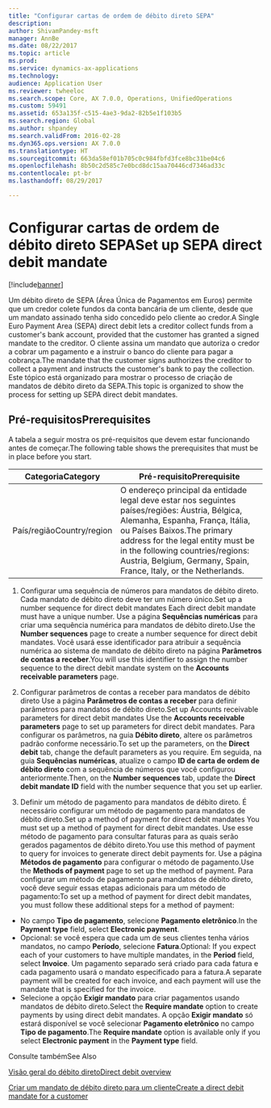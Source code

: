 ```yaml
---
title: "Configurar cartas de ordem de débito direto SEPA"
description: 
author: ShivamPandey-msft
manager: AnnBe
ms.date: 08/22/2017
ms.topic: article
ms.prod: 
ms.service: dynamics-ax-applications
ms.technology: 
audience: Application User
ms.reviewer: twheeloc
ms.search.scope: Core, AX 7.0.0, Operations, UnifiedOperations
ms.custom: 59491
ms.assetid: 653a135f-c515-4ae3-9da2-82b5e1f103b5
ms.search.region: Global
ms.author: shpandey
ms.search.validFrom: 2016-02-28
ms.dyn365.ops.version: AX 7.0.0
ms.translationtype: HT
ms.sourcegitcommit: 663da58ef01b705c0c984fbfd3fce8bc31be04c6
ms.openlocfilehash: 8b50c2d585c7e0bcd8dc15aa70446cd7346ad33c
ms.contentlocale: pt-br
ms.lasthandoff: 08/29/2017

---
```


# <a name="set-up-sepa-direct-debit-mandate"></a><span data-ttu-id="b8706-102">Configurar cartas de ordem de débito direto SEPA</span><span class="sxs-lookup"><span data-stu-id="b8706-102">Set up SEPA direct debit mandate</span></span>

[!include[banner](../includes/banner.md)]




<span data-ttu-id="b8706-103">Um débito direto de SEPA (Área Única de Pagamentos em Euros) permite que um credor colete fundos da conta bancária de um cliente, desde que um mandato assinado tenha sido concedido pelo cliente ao credor.</span><span class="sxs-lookup"><span data-stu-id="b8706-103">A Single Euro Payment Area (SEPA) direct debit lets a creditor collect funds from a customer's bank account, provided that the customer has granted a signed mandate to the creditor.</span></span> <span data-ttu-id="b8706-104">O cliente assina um mandato que autoriza o credor a cobrar um pagamento e a instruir o banco do cliente para pagar a cobrança.</span><span class="sxs-lookup"><span data-stu-id="b8706-104">The mandate that the customer signs authorizes the creditor to collect a payment and instructs the customer's bank to pay the collection.</span></span> <span data-ttu-id="b8706-105">Este tópico está organizado para mostrar o processo de criação de mandatos de débito direto da SEPA.</span><span class="sxs-lookup"><span data-stu-id="b8706-105">This topic is organized to show the process for setting up SEPA direct debit mandates.</span></span>

## <a name="prerequisites"></a><span data-ttu-id="b8706-106">Pré-requisitos</span><span class="sxs-lookup"><span data-stu-id="b8706-106">Prerequisites</span></span>
<span data-ttu-id="b8706-107">A tabela a seguir mostra os pré-requisitos que devem estar funcionando antes de começar.</span><span class="sxs-lookup"><span data-stu-id="b8706-107">The following table shows the prerequisites that must be in place before you start.</span></span>

| <span data-ttu-id="b8706-108">Categoria</span><span class="sxs-lookup"><span data-stu-id="b8706-108">Category</span></span>       | <span data-ttu-id="b8706-109">Pré-requisito</span><span class="sxs-lookup"><span data-stu-id="b8706-109">Prerequisite</span></span>                                                                                                                                              |
|----------------|-----------------------------------------------------------------------------------------------------------------------------------------------------------|
| <span data-ttu-id="b8706-110">País/região</span><span class="sxs-lookup"><span data-stu-id="b8706-110">Country/region</span></span> | <span data-ttu-id="b8706-111">O endereço principal da entidade legal deve estar nos seguintes países/regiões: Áustria, Bélgica, Alemanha, Espanha, França, Itália, ou Países Baixos.</span><span class="sxs-lookup"><span data-stu-id="b8706-111">The primary address for the legal entity must be in the following countries/regions: Austria, Belgium, Germany, Spain, France, Italy, or the Netherlands.</span></span> |

1. <span data-ttu-id="b8706-112">Configurar uma sequência de números para mandatos de débito direto. Cada mandato de débito direto deve ter um número único.</span><span class="sxs-lookup"><span data-stu-id="b8706-112">Set up a number sequence for direct debit mandates Each direct debit mandate must have a unique number.</span></span> <span data-ttu-id="b8706-113">Use a página **Sequências numéricas** para criar uma sequência numérica para mandatos de débito direto.</span><span class="sxs-lookup"><span data-stu-id="b8706-113">Use the **Number sequences** page to create a number sequence for direct debit mandates.</span></span> <span data-ttu-id="b8706-114">Você usará esse identificador para atribuir a sequência numérica ao sistema de mandato de débito direto na página **Parâmetros de contas a receber**.</span><span class="sxs-lookup"><span data-stu-id="b8706-114">You will use this identifier to assign the number sequence to the direct debit mandate system on the **Accounts receivable parameters** page.</span></span>

2. <span data-ttu-id="b8706-115">Configurar parâmetros de contas a receber para mandatos de débito direto Use a página **Parâmetros de contas a receber** para definir parâmetros para mandatos de débito direto.</span><span class="sxs-lookup"><span data-stu-id="b8706-115">Set up Accounts receivable parameters for direct debit mandates Use the **Accounts receivable parameters** page to set up parameters for direct debit mandates.</span></span> <span data-ttu-id="b8706-116">Para configurar os parâmetros, na guia **Débito direto**, altere os parâmetros padrão conforme necessário.</span><span class="sxs-lookup"><span data-stu-id="b8706-116">To set up the parameters, on the **Direct debit** tab, change the default parameters as you require.</span></span> <span data-ttu-id="b8706-117">Em seguida, na guia **Sequências numéricas**, atualize o campo **ID de carta de ordem de débito direto** com a sequência de números que você configurou anteriormente.</span><span class="sxs-lookup"><span data-stu-id="b8706-117">Then, on the **Number sequences** tab, update the **Direct debit mandate ID** field with the number sequence that you set up earlier.</span></span>

3. <span data-ttu-id="b8706-118">Definir um método de pagamento para mandatos de débito direto. É necessário configurar um método de pagamento para mandatos de débito direto.</span><span class="sxs-lookup"><span data-stu-id="b8706-118">Set up a method of payment for direct debit mandates You must set up a method of payment for direct debit mandates.</span></span> <span data-ttu-id="b8706-119">Use esse método de pagamento para consultar faturas para as quais serão gerados pagamentos de débito direto.</span><span class="sxs-lookup"><span data-stu-id="b8706-119">You use this method of payment to query for invoices to generate direct debit payments for.</span></span> <span data-ttu-id="b8706-120">Use a página **Métodos de pagamento** para configurar o método de pagamento.</span><span class="sxs-lookup"><span data-stu-id="b8706-120">Use the **Methods of payment** page to set up the method of payment.</span></span> <span data-ttu-id="b8706-121">Para configurar um método de pagamento para mandatos de débito direto, você deve seguir essas etapas adicionais para um método de pagamento:</span><span class="sxs-lookup"><span data-stu-id="b8706-121">To set up a method of payment for direct debit mandates, you must follow these additional steps for a method of payment:</span></span>

-   <span data-ttu-id="b8706-122">No campo **Tipo de pagamento**, selecione **Pagamento eletrônico**.</span><span class="sxs-lookup"><span data-stu-id="b8706-122">In the **Payment type** field, select **Electronic payment**.</span></span>
-   <span data-ttu-id="b8706-123">Opcional: se você espera que cada um de seus clientes tenha vários mandatos, no campo **Período**, selecione **Fatura**.</span><span class="sxs-lookup"><span data-stu-id="b8706-123">Optional: If you expect each of your customers to have multiple mandates, in the **Period** field, select **Invoice**.</span></span> <span data-ttu-id="b8706-124">Um pagamento separado será criado para cada fatura e cada pagamento usará o mandato especificado para a fatura.</span><span class="sxs-lookup"><span data-stu-id="b8706-124">A separate payment will be created for each invoice, and each payment will use the mandate that is specified for the invoice.</span></span>
-   <span data-ttu-id="b8706-125">Selecione a opção **Exigir mandato** para criar pagamentos usando mandatos de débito direto.</span><span class="sxs-lookup"><span data-stu-id="b8706-125">Select the **Require mandate** option to create payments by using direct debit mandates.</span></span> <span data-ttu-id="b8706-126">A opção **Exigir mandato** só estará disponível se você selecionar **Pagamento eletrônico** no campo **Tipo de pagamento**.</span><span class="sxs-lookup"><span data-stu-id="b8706-126">The **Require mandate** option is available only if you select **Electronic payment** in the **Payment type** field.</span></span>

<span data-ttu-id="b8706-127">Consulte também</span><span class="sxs-lookup"><span data-stu-id="b8706-127">See Also</span></span>

[<span data-ttu-id="b8706-128">Visão geral do débito direto</span><span class="sxs-lookup"><span data-stu-id="b8706-128">Direct debit overview</span></span>](sepa-direct-debit-overview.md) 

[<span data-ttu-id="b8706-129">Criar um mandato de débito direto para um cliente</span><span class="sxs-lookup"><span data-stu-id="b8706-129">Create a direct debit mandate for a customer</span></span>](tasks/create-direct-debit-mandate-customer.md) 


